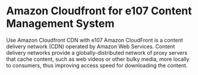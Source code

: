 # Amazon Cloudfront for e107 Content Management System

Use Amazon Cloudfront CDN with e107
Amazon CloudFront is a content delivery network (CDN) operated by Amazon Web Services. Content delivery networks provide a globally-distributed network of proxy servers that cache content, such as web videos or other bulky media, more locally to consumers, thus improving access speed for downloading the content.
